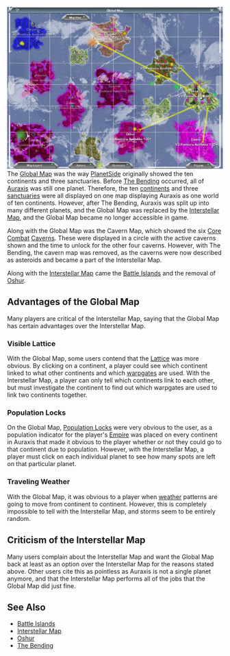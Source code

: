 ![](../images/Global_Map.jpg "fig:Global_Map.jpg") The
[Global Map](Global_Map.md) was the way [PlanetSide](../etc/PlanetSide.md)
originally showed the ten continents and three sanctuaries. Before
[The Bending](../etc/The_Bending.md) occurred, all of
[Auraxis](../locations/Auraxis.md) was still one planet. Therefore, the ten
[continents](../locations/Continent.md) and three
[sanctuaries](../locations/Sanctuary.md) were all displayed on one map
displaying Auraxis as one world of ten continents. However, after The Bending,
Auraxis was split up into many different planets, and the Global Map was
replaced by the [Interstellar Map](Interstellar_Map.md), and the Global Map
became no longer accessible in game.

Along with the Global Map was the Cavern Map, which showed the six
[Core Combat](../items/Core_Combat.md) [Caverns](../locations/Caverns.md). These
were displayed in a circle with the active caverns shown and the time to unlock
for the other four caverns. However, with The Bending, the cavern map was
removed, as the caverns were now described as asteroids and became a part of the
Interstellar Map.

Along with the [Interstellar Map](Interstellar_Map.md) came the
[Battle Islands](../locations/Battle_Islands.md) and the removal of
[Oshur](../locations/Oshur.md).

## Advantages of the Global Map

Many players are critical of the Interstellar Map, saying that the Global Map
has certain advantages over the Interstellar Map.

### Visible Lattice

With the Global Map, some users contend that the [Lattice](Lattice.md) was more
obvious. By clicking on a continent, a player could see which continent linked
to what other continents and which [warpgates](../locations/Warpgate.md) are
used. With the Interstellar Map, a player can only tell which continents link to
each other, but must investigate the continent to find out which warpgates are
used to link two continents together.

### Population Locks

On the Global Map, [Population Locks](Population_Lock.md) were very obvious to the
user, as a population indicator for the player's [Empire](Empire.md) was placed
on every continent in Auraxis that made it obvious to the player whether or not
they could go to that continent due to population. However, with the
Interstellar Map, a player must click on each individual planet to see how many
spots are left on that particular planet.

### Traveling Weather

With the Global Map, it was obvious to a player when
[weather](../etc/Weather.md) patterns are going to move from continent to
continent. However, this is completely impossible to tell with the Interstellar
Map, and storms seem to be entirely random.

## Criticism of the Interstellar Map

Many users complain about the Interstellar Map and want the Global Map back at
least as an option over the Interstellar Map for the reasons stated above. Other
users cite this as pointless as Auraxis is not a single planet anymore, and that
the Interstellar Map performs all of the jobs that the Global Map did just fine.

## See Also

- [Battle Islands](../locations/Battle_Islands.md)
- [Interstellar Map](Interstellar_Map.md)
- [Oshur](../locations/Oshur.md)
- [The Bending](../etc/The_Bending.md)

<!--[category:Terminology](category:Terminology.md)-->
